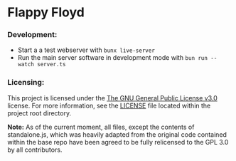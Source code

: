 # Flappy Floyd

### Development:
- Start a a test webserver with `bunx live-server`
- Run the main server software in development mode with `bun run --watch server.ts`

### Licensing:
This project is licensed under the [The GNU General Public License v3.0](https://www.gnu.org/licenses/gpl-3.0)
license. For more information, see the [LICENSE](./LICENSE) file located within the project root directory.

**Note:** As of the current moment, all files, except the contents of standalone.js,
which was heavily adapted from the original code contained within the base repo have been
agreed to be fully relicensed to the GPL 3.0 by all contributors.